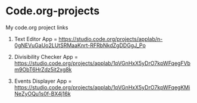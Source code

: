 # Code.org-projects
My code.org project links


1. Text Editor App = https://studio.code.org/projects/applab/n-0gNEVuGaUo2LUtSRMaaKnrt-RFRbNkdZgDDGgJ_Po

2. Divisibility Checker App = https://studio.code.org/projects/applab/1pVGnHxX5yDrO7kpWFqegFVbm9ObT6HrZdz5it2xg8k

3. Events Displayer App = https://studio.code.org/projects/applab/1pVGnHxX5yDrO7kpWFqegKMiNeZyOQu1s0f-BX4j16k
